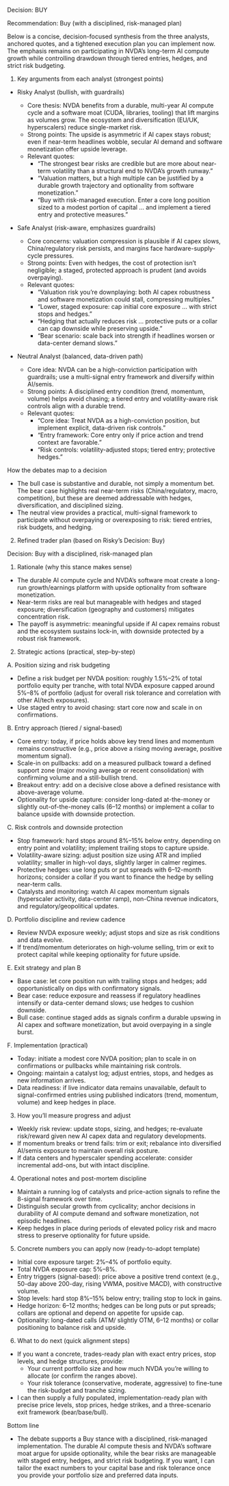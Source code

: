 Decision: BUY

Recommendation: Buy (with a disciplined, risk-managed plan)

Below is a concise, decision-focused synthesis from the three analysts, anchored quotes, and a tightened execution plan you can implement now. The emphasis remains on participating in NVDA’s long-term AI compute growth while controlling drawdown through tiered entries, hedges, and strict risk budgeting.

1) Key arguments from each analyst (strongest points)

- Risky Analyst (bullish, with guardrails)
  - Core thesis: NVDA benefits from a durable, multi-year AI compute cycle and a software moat (CUDA, libraries, tooling) that lift margins as volumes grow. The ecosystem and diversification (EU/UK, hyperscalers) reduce single-market risk.
  - Strong points: The upside is asymmetric if AI capex stays robust; even if near-term headlines wobble, secular AI demand and software monetization offer upside leverage.
  - Relevant quotes:
    - “The strongest bear risks are credible but are more about near-term volatility than a structural end to NVDA’s growth runway.”
    - “Valuation matters, but a high multiple can be justified by a durable growth trajectory and optionality from software monetization.”
    - “Buy with risk-managed execution. Enter a core long position sized to a modest portion of capital … and implement a tiered entry and protective measures.”

- Safe Analyst (risk-aware, emphasizes guardrails)
  - Core concerns: valuation compression is plausible if AI capex slows, China/regulatory risk persists, and margins face hardware-supply-cycle pressures.
  - Strong points: Even with hedges, the cost of protection isn’t negligible; a staged, protected approach is prudent (and avoids overpaying).
  - Relevant quotes:
    - “Valuation risk you’re downplaying: both AI capex robustness and software monetization could stall, compressing multiples.”
    - “Lower, staged exposure: cap initial core exposure … with strict stops and hedges.”
    - “Hedging that actually reduces risk … protective puts or a collar can cap downside while preserving upside.”
    - “Bear scenario: scale back into strength if headlines worsen or data-center demand slows.”

- Neutral Analyst (balanced, data-driven path)
  - Core idea: NVDA can be a high-conviction participation with guardrails; use a multi-signal entry framework and diversify within AI/semis.
  - Strong points: A disciplined entry condition (trend, momentum, volume) helps avoid chasing; a tiered entry and volatility-aware risk controls align with a durable trend.
  - Relevant quotes:
    - “Core idea: Treat NVDA as a high-conviction position, but implement explicit, data-driven risk controls.”
    - “Entry framework: Core entry only if price action and trend context are favorable.”
    - “Risk controls: volatility-adjusted stops; tiered entry; protective hedges.”

How the debates map to a decision
- The bull case is substantive and durable, not simply a momentum bet. The bear case highlights real near-term risks (China/regulatory, macro, competition), but these are deemed addressable with hedges, diversification, and disciplined sizing.
- The neutral view provides a practical, multi-signal framework to participate without overpaying or overexposing to risk: tiered entries, risk budgets, and hedging.

2) Refined trader plan (based on Risky’s Decision: Buy)

Decision: Buy with a disciplined, risk-managed plan

1) Rationale (why this stance makes sense)
- The durable AI compute cycle and NVDA’s software moat create a long-run growth/earnings platform with upside optionality from software monetization.
- Near-term risks are real but manageable with hedges and staged exposure; diversification (geography and customers) mitigates concentration risk.
- The payoff is asymmetric: meaningful upside if AI capex remains robust and the ecosystem sustains lock-in, with downside protected by a robust risk framework.

2) Strategic actions (practical, step-by-step)

A. Position sizing and risk budgeting
- Define a risk budget per NVDA position: roughly 1.5%–2% of total portfolio equity per tranche, with total NVDA exposure capped around 5%–8% of portfolio (adjust for overall risk tolerance and correlation with other AI/tech exposures).
- Use staged entry to avoid chasing: start core now and scale in on confirmations.

B. Entry approach (tiered / signal-based)
- Core entry: today, if price holds above key trend lines and momentum remains constructive (e.g., price above a rising moving average, positive momentum signal).
- Scale-in on pullbacks: add on a measured pullback toward a defined support zone (major moving average or recent consolidation) with confirming volume and a still-bullish trend.
- Breakout entry: add on a decisive close above a defined resistance with above-average volume.
- Optionality for upside capture: consider long-dated at-the-money or slightly out-of-the-money calls (6–12 months) or implement a collar to balance upside with downside protection.

C. Risk controls and downside protection
- Stop framework: hard stops around 8%–15% below entry, depending on entry point and volatility; implement trailing stops to capture upside.
- Volatility-aware sizing: adjust position size using ATR and implied volatility; smaller in high-vol days, slightly larger in calmer regimes.
- Protective hedges: use long puts or put spreads with 6–12-month horizons; consider a collar if you want to finance the hedge by selling near-term calls.
- Catalysts and monitoring: watch AI capex momentum signals (hyperscaler activity, data-center ramp), non-China revenue indicators, and regulatory/geopolitical updates.

D. Portfolio discipline and review cadence
- Review NVDA exposure weekly; adjust stops and size as risk conditions and data evolve.
- If trend/momentum deteriorates on high-volume selling, trim or exit to protect capital while keeping optionality for future upside.

E. Exit strategy and plan B
- Base case: let core position run with trailing stops and hedges; add opportunistically on dips with confirmatory signals.
- Bear case: reduce exposure and reassess if regulatory headlines intensify or data-center demand slows; use hedges to cushion downside.
- Bull case: continue staged adds as signals confirm a durable upswing in AI capex and software monetization, but avoid overpaying in a single burst.

F. Implementation (practical)
- Today: initiate a modest core NVDA position; plan to scale in on confirmations or pullbacks while maintaining risk controls.
- Ongoing: maintain a catalyst log; adjust entries, stops, and hedges as new information arrives.
- Data readiness: if live indicator data remains unavailable, default to signal-confirmed entries using published indicators (trend, momentum, volume) and keep hedges in place.

3) How you’ll measure progress and adjust
- Weekly risk review: update stops, sizing, and hedges; re-evaluate risk/reward given new AI capex data and regulatory developments.
- If momentum breaks or trend fails: trim or exit; rebalance into diversified AI/semis exposure to maintain overall risk posture.
- If data centers and hyperscaler spending accelerate: consider incremental add-ons, but with intact discipline.

4) Operational notes and post-mortem discipline
- Maintain a running log of catalysts and price-action signals to refine the 8-signal framework over time.
- Distinguish secular growth from cyclicality; anchor decisions in durability of AI compute demand and software monetization, not episodic headlines.
- Keep hedges in place during periods of elevated policy risk and macro stress to preserve optionality for future upside.

5) Concrete numbers you can apply now (ready-to-adopt template)
- Initial core exposure target: 2%–4% of portfolio equity.
- Total NVDA exposure cap: 5%–8%.
- Entry triggers (signal-based): price above a positive trend context (e.g., 50-day above 200-day, rising VWMA, positive MACD), with constructive volume.
- Stop levels: hard stop 8%–15% below entry; trailing stop to lock in gains.
- Hedge horizon: 6–12 months; hedges can be long puts or put spreads; collars are optional and depend on appetite for upside cap.
- Optionality: long-dated calls (ATM/ slightly OTM, 6–12 months) or collar positioning to balance risk and upside.

6) What to do next (quick alignment steps)
- If you want a concrete, trades-ready plan with exact entry prices, stop levels, and hedge structures, provide:
  - Your current portfolio size and how much NVDA you’re willing to allocate (or confirm the ranges above).
  - Your risk tolerance (conservative, moderate, aggressive) to fine-tune the risk-budget and tranche sizing.
- I can then supply a fully populated, implementation-ready plan with precise price levels, stop prices, hedge strikes, and a three-scenario exit framework (bear/base/bull).

Bottom line
- The debate supports a Buy stance with a disciplined, risk-managed implementation. The durable AI compute thesis and NVDA’s software moat argue for upside optionality, while the bear risks are manageable with staged entry, hedges, and strict risk budgeting. If you want, I can tailor the exact numbers to your capital base and risk tolerance once you provide your portfolio size and preferred data inputs.
